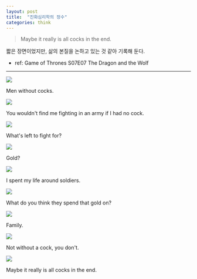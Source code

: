```yaml
---
layout: post
title:  "진화심리학의 정수"
categories: think
---
```


> Maybe it really is all cocks in the end.

짧은 장면이었지만, 삶의 본질을 논하고 있는 것 같아 기록해 둔다.

* ref: Game of Thrones S07E07 The Dragon and the Wolf

***

![](https://goo.gl/Mg3Gz8)

Men without cocks.

![](https://goo.gl/9nXa93)

You wouldn't find me fighting in an army if I had no cock.

![](https://goo.gl/U3hv6Z)

What's left to fight for?

![](https://goo.gl/r1c1kc)

Gold?

![](https://goo.gl/craZP3)

I spent my life around soldiers.

![](https://goo.gl/1a82XR)

What do you think they spend that gold on?

![](https://goo.gl/DbTejs)

Family.

![](https://goo.gl/fxcacv)

Not without a cock, you don't.

![](https://goo.gl/5zLXpP)

Maybe it really is all cocks in the end.



